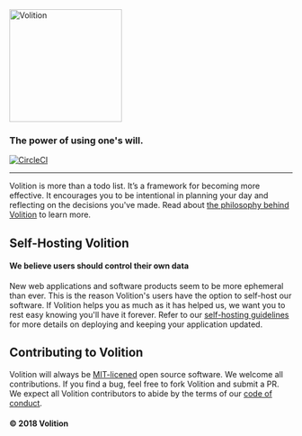 <img src="app/assets/images/logo.png" width="200" alt="Volition">

### The power of using one's will.

[![CircleCI](https://circleci.com/gh/usevolition/volition/tree/master.svg?style=shield)](https://circleci.com/gh/usevolition/volition/tree/master)

---

Volition is more than a todo list. It’s a framework for becoming more effective. It encourages you to be intentional in planning your day and reflecting on the decisions you've made. Read about [the philosophy behind Volition](https://usevolition.com/philosophy "Philosophy behind Volition") to learn more.

## Self-Hosting Volition
#### We believe users should control their own data
New web applications and software products seem to be more ephemeral than ever. This is the reason Volition's users have the option to self-host our software. If Volition helps you as much as it has helped us, we want you to rest easy knowing you'll have it forever. Refer to our [self-hosting guidelines](SELFHOST.md "Volition self hosting guidelines") for more details on deploying and keeping your application updated.

## Contributing to Volition
Volition will always be [MIT-licened](LICENSE.md "Volition MIT-License") open source software. We welcome all contributions. If you find a bug, feel free to fork Volition and submit a PR. We expect all Volition contributors to abide by the terms of our [code of conduct](CONDUCT.md "Volition code of conduct").

#### © 2018 Volition
